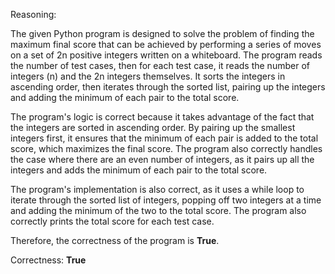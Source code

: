 Reasoning:

The given Python program is designed to solve the problem of finding the maximum final score that can be achieved by performing a series of moves on a set of 2n positive integers written on a whiteboard. The program reads the number of test cases, then for each test case, it reads the number of integers (n) and the 2n integers themselves. It sorts the integers in ascending order, then iterates through the sorted list, pairing up the integers and adding the minimum of each pair to the total score.

The program's logic is correct because it takes advantage of the fact that the integers are sorted in ascending order. By pairing up the smallest integers first, it ensures that the minimum of each pair is added to the total score, which maximizes the final score. The program also correctly handles the case where there are an even number of integers, as it pairs up all the integers and adds the minimum of each pair to the total score.

The program's implementation is also correct, as it uses a while loop to iterate through the sorted list of integers, popping off two integers at a time and adding the minimum of the two to the total score. The program also correctly prints the total score for each test case.

Therefore, the correctness of the program is **True**.

Correctness: **True**